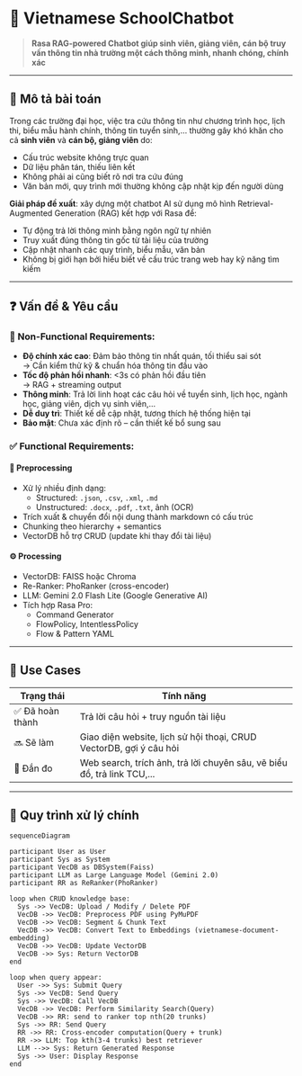 # 🧠 Vietnamese SchoolChatbot

> **Rasa RAG-powered Chatbot giúp sinh viên, giảng viên, cán bộ truy vấn thông tin nhà trường một cách thông minh, nhanh chóng, chính xác**

---

## 📘 Mô tả bài toán

Trong các trường đại học, việc tra cứu thông tin như chương trình học, lịch thi, biểu mẫu hành chính, thông tin tuyển sinh,... thường gây khó khăn cho cả **sinh viên** và **cán bộ, giảng viên** do:

- Cấu trúc website không trực quan
- Dữ liệu phân tán, thiếu liên kết
- Không phải ai cũng biết rõ nơi tra cứu đúng
- Văn bản mới, quy trình mới thường không cập nhật kịp đến người dùng

**Giải pháp đề xuất**: xây dựng một chatbot AI sử dụng mô hình Retrieval-Augmented Generation (RAG) kết hợp với Rasa để:

- Tự động trả lời thông minh bằng ngôn ngữ tự nhiên
- Truy xuất đúng thông tin gốc từ tài liệu của trường
- Cập nhật nhanh các quy trình, biểu mẫu, văn bản
- Không bị giới hạn bởi hiểu biết về cấu trúc trang web hay kỹ năng tìm kiếm

---

## ❓ Vấn đề & Yêu cầu

### 🔧 Non-Functional Requirements:
- **Độ chính xác cao**: Đảm bảo thông tin nhất quán, tối thiểu sai sót  
  → Cần kiểm thử kỹ & chuẩn hóa thông tin đầu vào
- **Tốc độ phản hồi nhanh**: <3s có phản hồi đầu tiên  
  → RAG + streaming output
- **Thông minh**: Trả lời linh hoạt các câu hỏi về tuyển sinh, lịch học, ngành học, giảng viên, dịch vụ sinh viên,...
- **Dễ duy trì**: Thiết kế dễ cập nhật, tương thích hệ thống hiện tại
- **Bảo mật**: Chưa xác định rõ – cần thiết kế bổ sung sau

### ✅ Functional Requirements:

#### 📄 Preprocessing
- Xử lý nhiều định dạng:
  - Structured: `.json`, `.csv`, `.xml`, `.md`
  - Unstructured: `.docx`, `.pdf`, `.txt`, ảnh (OCR)
- Trích xuất & chuyển đổi nội dung thành markdown có cấu trúc
- Chunking theo hierarchy + semantics
- VectorDB hỗ trợ CRUD (update khi thay đổi tài liệu)

#### ⚙️ Processing
- VectorDB: FAISS hoặc Chroma
- Re-Ranker: PhoRanker (cross-encoder)
- LLM: Gemini 2.0 Flash Lite (Google Generative AI)
- Tích hợp Rasa Pro:
  - Command Generator
  - FlowPolicy, IntentlessPolicy
  - Flow & Pattern YAML

---

## 📌 Use Cases

| Trạng thái       | Tính năng                                                                 |
|------------------|---------------------------------------------------------------------------|
| ✅ Đã hoàn thành | Trả lời câu hỏi + truy nguồn tài liệu                                     |
| 🔜 Sẽ làm        | Giao diện website, lịch sử hội thoại, CRUD VectorDB, gợi ý câu hỏi        |
| 🤔 Đắn đo        | Web search, trích ảnh, trả lời chuyên sâu, vẽ biểu đồ, trả link TCU,...   |

---

## 🔁 Quy trình xử lý chính

```mermaid
sequenceDiagram

participant User as User
participant Sys as System
participant VecDB as DBSystem(Faiss)
participant LLM as Large Language Model (Gemini 2.0)
participant RR as ReRanker(PhoRanker)

loop when CRUD knowledge base:
  Sys ->> VecDB: Upload / Modify / Delete PDF
  VecDB ->> VecDB: Preprocess PDF using PyMuPDF
  VecDB ->> VecDB: Segment & Chunk Text
  VecDB ->> VecDB: Convert Text to Embeddings (vietnamese-document-embedding)
  VecDB ->> VecDB: Update VectorDB
  VecDB ->> Sys: Return VectorDB
end

loop when query appear:
  User ->> Sys: Submit Query
  Sys ->> VecDB: Send Query
  Sys ->> VecDB: Call VecDB
  VecDB ->> VecDB: Perform Similarity Search(Query)
  VecDB ->> RR: send to ranker top nth(20 trunks)
  Sys ->> RR: Send Query
  RR ->> RR: Cross-encoder computation(Query + trunk)
  RR ->> LLM: Top kth(3-4 trunks) best retriever
  LLM -->> Sys: Return Generated Response
  Sys ->> User: Display Response
end
